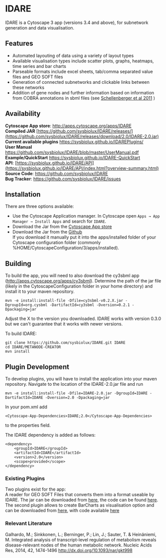 # IDARE

IDARE is a Cytoscape 3 app (versions 3.4 and above), for subnetwork generation and data visualisation.

## Features
* Automated layouting of data using a variety of layout types
* Available visualisation types include scatter plots, graphs, heatmaps, time series and bar charts
* Parseable formats include excel sheets, tab/comma separated value files and GEO SOFT files
* Generation of connected subnetworks and clickable links between these networks
* Addition of gene nodes and further information based on information from COBRA annotations in sbml files (see [Schellenberger et al 2011](http://www.nature.com/nprot/journal/v6/n9/abs/nprot.2011.308.html) )

## Availability
**Cytoscape App store**: http://apps.cytoscape.org/apps/IDARE  
**Compiled JAR** [https://github.com/sysbiolux/IDARE/releases/](https://github.com/sysbiolux/IDARE/releases/download/2.0/IDARE-2.0.jar)  
**Current available plugins** https://sysbiolux.github.io/IDAREPlugins/  
**User Manual** https://github.com/sysbiolux/IDARE/blob/master/UserManual.pdf  
**Example/QuickStart** https://sysbiolux.github.io/IDARE-QuickStart  
**API**: [https://sysbiolux.github.io/IDARE/API](https://sysbiolux.github.io/IDARE/API/index.html?overview-summary.html)  
**Source Code**: https://github.com/sysbiolux/IDARE  
**Bug Tracker**: https://github.com/sysbiolux/IDARE/issues  
 
## Installation
There are three options available:
* Use the Cytoscape Application manager. In Cytoscape open `Apps → App Manager → Install Apps` and search for `IDARE`. 
* Download the Jar from the [Cytoscape App store](http://apps.cytoscape.org/apps/IDARE)
* Download the Jar from the [Github](https://github.com/sysbiolux/IDARE/releases/download/2.0/IDARE-2.0.jar)  
If you download it manually put it into the apps/installed folder of your Cytoscape configuration folder (commonly %HOME/CytoscapeConfiguration/3/apps/installed).

## Building
To build the app, you will need to also download the cy3sbml app (http://apps.cytoscape.org/apps/cy3sbml).
Determine the path of the jar file (likely in the CytoscapeConfiguration folder in your home directory) and install it to your maven repository.

```
mvn -e install:install-file -Dfile=cy3sbml-v0.2.X.jar -DgroupId=org.cysbml -DartifactId=cy3sbml -Dversion=0.2.1 -Dpackaging=jar
```
Adjust the X to the version you downloaded. IDARE works with version 0.3.0 but we can't guarantee that it works with newer versions.

To build IDARE:
```
git clone https://github.com/sysbiolux/IDARE.git IDARE
cd IDARE/METANODE-CREATOR
mvn install
```
## Plugin Development

To develop plugins, you will have to install the application into your maven repository.
Navigate to the location of the IDARE-2.0.jar file and run
```
mvn -e install:install-file -Dfile=IDARE-2.0.jar -DgroupId=IDARE -DartifactId=IDARE -Dversion=2.0 -Dpackaging=jar
```

In your pom.xml add
```
<Cytoscape-App-Dependencies>IDARE;2.0</Cytoscape-App-Dependencies>
```
to the properties field.

The IDARE dependency is added as follows:
```
<dependency>
	<groupId>IDARE</groupId>
	<artifactId>IDARE</artifactId>
	<version>2.0</version>
	<scope>provided</scope>	
</dependency>
```
### Existing Plugins
Two plugins exist for the app:  
A reader for GEO SOFT Files that converts them into a format useable by IDARE. The jar can be downloaded from [here](http://idare-server.uni.lu/IDAREJars/IDAREGEOSOFTPlugin.jar), the code can be found [here](https://github.com/sysbiolux/IDAREGEOSoftReader).  
The second plugin allows to create BarCharts as visualisation option and can be downloaded from [here](http://idare-server.uni.lu/IDAREJars/IDAREBarChartPlugin.jar), with code available [here](https://github.com/sysbiolux/IDAREBarChartsPlugin)


### Relevant Literature
Galhardo, M.; Sinkkonen, L.; Berninger, P.; Lin, J.; Sauter, T. & Heinäniemi, M. Integrated analysis of transcript-level regulation of metabolism reveals disease-relevant nodes of the human metabolic network. Nucleic Acids Res, 2014, 42, 1474-1496
http://dx.doi.org/10.1093/nar/gkt998
